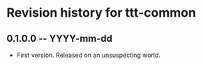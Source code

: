 # Revision history for ttt-common

## 0.1.0.0  -- YYYY-mm-dd

* First version. Released on an unsuspecting world.
